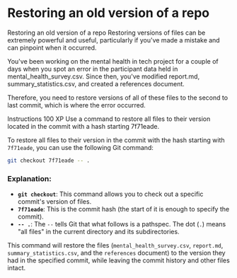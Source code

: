 # Restoring an old version of a repo

Restoring an old version of a repo
Restoring versions of files can be extremely powerful and useful, particularly if you've made a mistake and can pinpoint when it occurred.

You've been working on the mental health in tech project for a couple of days when you spot an error in the participant data held in mental_health_survey.csv. Since then, you've modified report.md, summary_statistics.csv, and created a references document.

Therefore, you need to restore versions of all of these files to the second to last commit, which is where the error occurred.

Instructions
100 XP
Use a command to restore all files to their version located in the commit with a hash starting 7f71eade.

To restore all files to their version in the commit with the hash starting with `7f71eade`, you can use the following Git command:

```bash
git checkout 7f71eade -- .
```

### Explanation:
- **`git checkout`**: This command allows you to check out a specific commit's version of files.
- **`7f71eade`**: This is the commit hash (the start of it is enough to specify the commit).
- **`-- .`**: The `--` tells Git that what follows is a pathspec. The dot (`.`) means "all files" in the current directory and its subdirectories.

This command will restore the files (`mental_health_survey.csv`, `report.md`, `summary_statistics.csv`, and the `references` document) to the version they had in the specified commit, while leaving the commit history and other files intact.